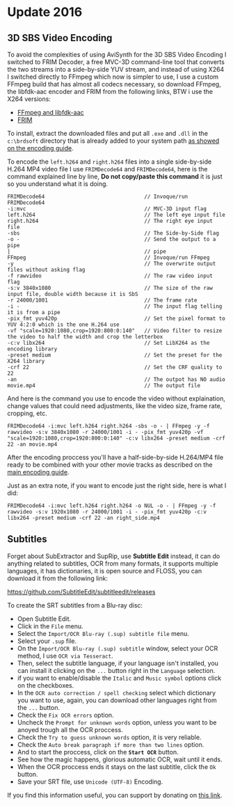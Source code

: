 # Update 2016

## 3D SBS Video Encoding
To avoid the complexities of using AviSynth for the 3D SBS Video Encoding I switched to FRIM Decoder, a free MVC-3D command-line tool that converts the two streams into a side-by-side YUV stream, and instead of using X264 I switched directly to FFmpeg which now is simpler to use, I use a custom FFmpeg build that has almost all codecs necessary, so download FFmpeg, the libfdk-aac encoder and FRIM from the following links, BTW i use the X264 versions:


* [FFmpeg and libfdk-aac](http://oss.netfarm.it/mplayer/)
* [FRIM](http://www.videohelp.com/software/FRIM)

To install, extract the downloaded files and put all `.exe` and `.dll` in the `c:\brdsoft` directory that is already added to your system path [as showed on the encoding guide](guide_en.md#system-preparation).

To encode the `left.h264` and `right.h264` files into a single side-by-side H.264 MP4 video file I use `FRIMDecode64` and `FRIMDecode64`, here is the command explained line by line, **Do not copy/paste this command** it is just so you understand what it is doing.

```
FRIMDecode64 								// Invoque/run FRIMDecode64
-i:mvc 										// MVC-3D input flag
left.h264 									// The left eye input file
right.h264 									// The right eye input file
-sbs 										// The Side-by-Side flag
-o - 										// Send the output to a pipe
| 											// pipe
FFmpeg 										// Invoque/run FFmpeg
-y 											// The overwrite output files without asking flag
-f rawvideo 								// The raw video input flag
-s:v 3840x1080 								// The size of the raw input file, double width because it is SbS
-r 24000/1001 								// The frame rate
-i - 										// The input flag telling it is from a pipe
-pix_fmt yuv420p 							// Set the pixel format to YUV 4:2:0 which is the one H.264 use
-vf "scale=1920:1080,crop=1920:800:0:140" 	// Video filter to resize the video to half the width and crop the letterbox
-c:v libx264 								// Set LibX264 as the encoding library
-preset medium 								// Set the preset for the X264 library
-crf 22 									// Set the CRF quality to 22
-an 										// The outpot has NO audio
movie.mp4 									// The output file
```

And here is the command you use to encode the video without explaination, change values that could need adjustments, like the video size, frame rate, cropping, etc.
```
FRIMDecode64 -i:mvc left.h264 right.h264 -sbs -o - | FFmpeg -y -f rawvideo -s:v 3840x1080 -r 24000/1001 -i - -pix_fmt yuv420p -vf "scale=1920:1080,crop=1920:800:0:140" -c:v libx264 -preset medium -crf 22 -an movie.mp4
```

After the encoding proccess you'll have a half-side-by-side H.264/MP4 file ready to be combined with your other movie tracks as described on the [main encoding guide](guide_en.md).

Just as an extra note, if you want to encode just the right side, here is what I did:
```
FRIMDecode64 -i:mvc left.h264 right.h264 -o NUL -o - | FFmpeg -y -f rawvideo -s:v 1920x1080 -r 24000/1001 -i - -pix_fmt yuv420p -c:v libx264 -preset medium -crf 22 -an right_side.mp4
```

## Subtitles
Forget about SubExtractor and SupRip, use **Subtitle Edit** instead, it can do anything related to subtitles, OCR from many formats, it supports multiple languages, it has dictionaries, it is open source and FLOSS, you can download it from the following link:

https://github.com/SubtitleEdit/subtitleedit/releases

To create the SRT subtitles from a Blu-ray disc:
* Open Subtitle Edit.
* Click in the `File` menu.
* Select the `Import/OCR Blu-ray (.sup) subtitle file` menu.
* Select your `.sup` file.
* On the `Import/OCR Blu-ray (.sup) subtitle` window, select your OCR method, I use `OCR via Tesseract`.
* Then, select the subtitle language, if your language isn't installed, you can install it clicking on the `...` button right in the `Language` selection.
* if you want to enable/disable the `Italic` and `Music symbol` options click on the checkboxes.
* In the `OCR auto correction / spell checking` select which dictionary you want to use, again, you can download other languages right from the `...` button.
* Check the `Fix OCR errors` option.
* Uncheck the `Prompt for unknown words` option, unless you want to be anoyed trough all the OCR proccess.
* Check the `Try to guess unknown words` option, it is very reliable.
* Check the `Auto break paragraph if more than two lines` option.
* And to start the proccess, click on the **`Start OCR`** button.
* See how the magic happens, glorious automatic OCR, wait until it ends.
* When the OCR proccess ends it stays on the last subtitle, click the `Ok` button.
* Save your SRT file, use `Unicode (UTF-8)` Encoding.

If you find this information useful, you can support by donating on [this link](http://rodrigopolo.com/about/wp-stream-video/donate).